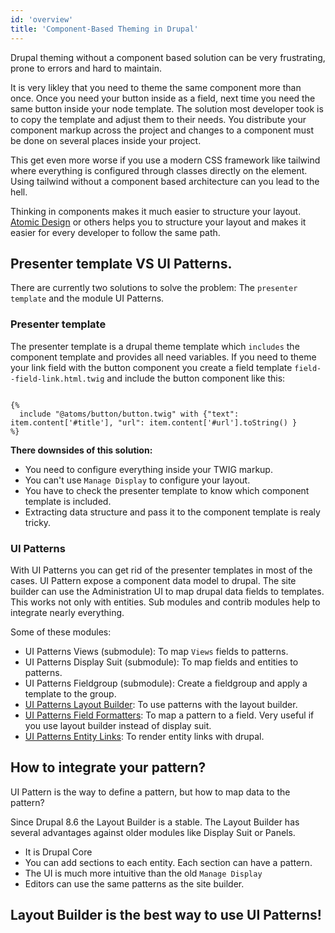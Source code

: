 ```yaml
---
id: 'overview'
title: 'Component-Based Theming in Drupal'
---
```


Drupal theming without a component based solution can be very frustrating, prone to errors and hard to maintain.

It is very likley that you need to theme the same component more than once. Once you need your button inside as a field, next time you need the same button inside your node template. The solution most developer took is to copy the template and adjust them to their needs.
You distribute your component markup across the project and changes to a component must be done on several places inside your project.  

This get even more worse if you use a modern CSS framework like tailwind where everything is configured through classes directly on the element.
Using tailwind without a component based architecture can you lead to the hell.

Thinking in components makes it much easier to structure your layout. [Atomic Design](https://bradfrost.com/blog/post/atomic-web-design/) or others helps you to structure your layout and makes it easier for every developer to follow the same path.    

## Presenter template VS UI Patterns.
There are currently two solutions to solve the problem: The `presenter template` and the module UI Patterns.

### Presenter template
The presenter template is a drupal theme template which `includes` the component template and provides all need variables.
If you need to theme your link field with the button component you create a field template `field--field-link.html.twig` and include the button component like this:

```twig

{% 
  include "@atoms/button/button.twig" with {"text": item.content['#title'], "url": item.content['#url'].toString() }
%}
```

<b>There downsides of this solution:</b>
 * You need to configure everything inside your TWIG markup.
 * You can't use `Manage Display` to configure your layout.
 * You have to check the presenter template to know which component template is included.
 * Extracting data structure and pass it to the component template is realy tricky.

### UI Patterns
With UI Patterns you can get rid of the presenter templates in most of the cases. UI Pattern expose a component data model to drupal. The site builder can use the Administration UI to map drupal data fields to templates.
This works not only with entities. Sub modules and contrib modules help to integrate nearly everything. 

Some of these modules:
* UI Patterns Views (submodule): To map `Views` fields to patterns.
* UI Patterns Display Suit (submodule): To map fields and entities to patterns.
* UI Patterns Fieldgroup (submodule): Create a fieldgroup and apply a template to the group.
* [UI Patterns Layout Builder](https://www.drupal.org/project/ui_patterns_layout_builder): To use patterns with the layout builder.
* [UI Patterns Field Formatters](https://www.drupal.org/project/ui_patterns_field_formatters): To map a pattern to a field. Very useful if you use layout builder instead of display suit.
* [UI Patterns Entity Links](https://www.drupal.org/project/ui_patterns_entity_links): To render entity links with drupal. 

## How to integrate your pattern?
UI Pattern is the way to define a pattern, but how to map data to the pattern? 

Since Drupal 8.6 the Layout Builder is a stable. The Layout Builder has several advantages against older modules like Display Suit or Panels.

* It is Drupal Core
* You can add sections to each entity. Each section can have a pattern.
* The UI is much more intuitive than the old `Manage Display`
* Editors can use the same patterns as the site builder.

## Layout Builder is the best way to use UI Patterns!

